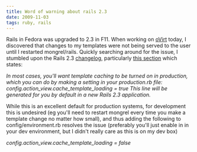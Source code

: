 ```yaml
---
title: Word of warning about rails 2.3
date: 2009-11-03
tags: ruby, rails
---
```


Rails in Fedora was upgraded to 2.3 in F11. When working on <a href="http://ovirt.org">oVirt</a> today, I discovered that changes to my templates were not being served to the user until I restarted mongrel/rails. Quickly searching around for the issue, I stumbled upon the Rails 2.3 <a href="http://guides.rubyonrails.org/2_3_release_notes.html">changelog</a>, particularly <a href="http://guides.rubyonrails.org/2_3_release_notes.html#a-note-about-template-loading">this section</a> which states:

<i>In most cases, you'll want template caching to be turned on in production, which you can do by making a setting in your production.rb file:
config.action_view.cache_template_loading = true</i>
<i>This line will be generated for you by default in a new Rails 2.3 application.</i>

While this is an excellent default for production systems, for development this is undesired (eg you'll need to restart mongrel every time you make a template change no matter how small), and thus adding the following to config/environment.rb resolves the issue (preferably you'll just enable in in your dev environment, but I didn't really care as this is on my dev box)

<i>config.action_view.cache_template_loading = false</i>

